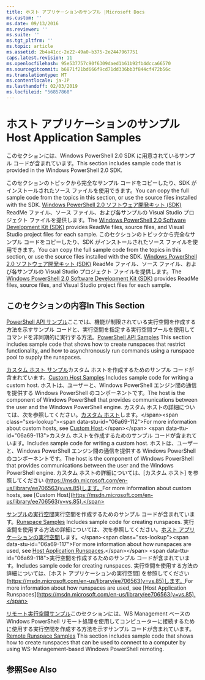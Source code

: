 ```yaml
---
title: ホスト アプリケーションのサンプル |Microsoft Docs
ms.custom: ''
ms.date: 09/13/2016
ms.reviewer: ''
ms.suite: ''
ms.tgt_pltfrm: ''
ms.topic: article
ms.assetid: 2b4a41cc-2e22-49a0-b375-2e2447967751
caps.latest.revision: 11
ms.openlocfilehash: 95e537757c90f6309daed1b61b92fb4dcca66570
ms.sourcegitcommit: b6871f21bd666f9cd71dd336bb3f844cf472b56c
ms.translationtype: MT
ms.contentlocale: ja-JP
ms.lasthandoff: 02/03/2019
ms.locfileid: "56857868"
---
```

# <a name="host-application-samples"></a><span data-ttu-id="06a69-102">ホスト アプリケーションのサンプル</span><span class="sxs-lookup"><span data-stu-id="06a69-102">Host Application Samples</span></span>

<span data-ttu-id="06a69-103">このセクションには、Windows PowerShell 2.0 SDK に用意されているサンプル コードが含まれています。</span><span class="sxs-lookup"><span data-stu-id="06a69-103">This section includes sample code that is provided in the Windows PowerShell 2.0 SDK.</span></span>

 <span data-ttu-id="06a69-104">このセクションのトピックから完全なサンプル コードをコピーしたり、SDK がインストールされたソース ファイルを使用できます。</span><span class="sxs-lookup"><span data-stu-id="06a69-104">You can copy the full sample code from the topics in this section, or use the source files installed with the SDK.</span></span> <span data-ttu-id="06a69-105">[Windows PowerShell 2.0 ソフトウェア開発キット (SDK)](https://www.microsoft.com/en-us/download/details.aspx?id=2560) ReadMe ファイル、ソース ファイル、および各サンプルの Visual Studio プロジェクト ファイルを提供します。</span><span class="sxs-lookup"><span data-stu-id="06a69-105">The [Windows PowerShell 2.0 Software Development Kit (SDK)](https://www.microsoft.com/en-us/download/details.aspx?id=2560) provides ReadMe files, source files, and Visual Studio project files for each sample.</span></span>
<span data-ttu-id="06a69-106">このセクションのトピックから完全なサンプル コードをコピーしたり、SDK がインストールされたソース ファイルを使用できます。</span><span class="sxs-lookup"><span data-stu-id="06a69-106">You can copy the full sample code from the topics in this section, or use the source files installed with the SDK.</span></span> <span data-ttu-id="06a69-107">[Windows PowerShell 2.0 ソフトウェア開発キット (SDK)](https://www.microsoft.com/en-us/download/details.aspx?id=2560) ReadMe ファイル、ソース ファイル、および各サンプルの Visual Studio プロジェクト ファイルを提供します。</span><span class="sxs-lookup"><span data-stu-id="06a69-107">The [Windows PowerShell 2.0 Software Development Kit (SDK)](https://www.microsoft.com/en-us/download/details.aspx?id=2560) provides ReadMe files, source files, and Visual Studio project files for each sample.</span></span>

## <a name="in-this-section"></a><span data-ttu-id="06a69-108">このセクションの内容</span><span class="sxs-lookup"><span data-stu-id="06a69-108">In This Section</span></span>

 <span data-ttu-id="06a69-109">[PowerShell API サンプル](./windows-powershell-api-samples.md)ここでは、機能が制限されている実行空間を作成する方法を示すサンプル コードと、実行空間を指定する実行空間プールを使用してコマンドを非同期的に実行する方法。</span><span class="sxs-lookup"><span data-stu-id="06a69-109">[PowerShell API Samples](./windows-powershell-api-samples.md) This section includes sample code that shows how to create runspaces that restrict functionality, and how to asynchronously run commands using a runspace pool to supply the runspaces.</span></span>

 <span data-ttu-id="06a69-110">[カスタム ホスト サンプル](./custom-host-samples.md)カスタム ホストを作成するためのサンプル コードが含まれています。</span><span class="sxs-lookup"><span data-stu-id="06a69-110">[Custom Host Samples](./custom-host-samples.md) Includes sample code for writing a custom host.</span></span> <span data-ttu-id="06a69-111">ホストは、ユーザーと、Windows PowerShell エンジン間の通信を提供する Windows PowerShell のコンポーネントです。</span><span class="sxs-lookup"><span data-stu-id="06a69-111">The host is the component of Windows PowerShell that provides communications between the user and the Windows PowerShell engine.</span></span> <span data-ttu-id="06a69-112">カスタム ホストの詳細については、次を参照してください。[カスタム ホスト](https://msdn.microsoft.com/en-us/library/ee706563(v=vs.85).aspx)します。</span><span class="sxs-lookup"><span data-stu-id="06a69-112">For more information about custom hosts, see [Custom Host](https://msdn.microsoft.com/en-us/library/ee706563(v=vs.85).aspx).</span></span>
<span data-ttu-id="06a69-113">カスタム ホストを作成するためのサンプル コードが含まれています。</span><span class="sxs-lookup"><span data-stu-id="06a69-113">Includes sample code for writing a custom host.</span></span> <span data-ttu-id="06a69-114">ホストは、ユーザーと、Windows PowerShell エンジン間の通信を提供する Windows PowerShell のコンポーネントです。</span><span class="sxs-lookup"><span data-stu-id="06a69-114">The host is the component of Windows PowerShell that provides communications between the user and the Windows PowerShell engine.</span></span> <span data-ttu-id="06a69-115">カスタム ホストの詳細については、[カスタム ホスト] を参照してください (https://msdn.microsoft.com/en-us/library/ee706563(v=vs.85)します。</span><span class="sxs-lookup"><span data-stu-id="06a69-115">For more information about custom hosts, see [Custom Host](https://msdn.microsoft.com/en-us/library/ee706563(v=vs.85).</span></span>

 <span data-ttu-id="06a69-116">[サンプルの実行空間](./runspace-samples.md)実行空間を作成するためのサンプル コードが含まれています。</span><span class="sxs-lookup"><span data-stu-id="06a69-116">[Runspace Samples](./runspace-samples.md) Includes sample code for creating runspaces.</span></span> <span data-ttu-id="06a69-117">実行空間を使用する方法の詳細については、次を参照してください。[ホスト アプリケーションの実行空間](https://msdn.microsoft.com/en-us/library/ee706563(v=vs.85).aspx)します。</span><span class="sxs-lookup"><span data-stu-id="06a69-117">For more information about how runspaces are used, see [Host Application Runspaces](https://msdn.microsoft.com/en-us/library/ee706563(v=vs.85).aspx).</span></span>
<span data-ttu-id="06a69-118">実行空間を作成するためのサンプル コードが含まれています。</span><span class="sxs-lookup"><span data-stu-id="06a69-118">Includes sample code for creating runspaces.</span></span> <span data-ttu-id="06a69-119">実行空間を使用する方法の詳細については、[ホスト アプリケーションの実行空間] を参照してください (https://msdn.microsoft.com/en-us/library/ee706563(v=vs.85)します。</span><span class="sxs-lookup"><span data-stu-id="06a69-119">For more information about how runspaces are used, see [Host Application Runspaces](https://msdn.microsoft.com/en-us/library/ee706563(v=vs.85).</span></span>

 <span data-ttu-id="06a69-120">[リモート実行空間サンプル](./remote-runspace-samples.md)このセクションには、WS Management ベースの Windows PowerShell リモート処理を使用してコンピューターに接続するために使用する実行空間を作成する方法を示すサンプル コードが含まれています。</span><span class="sxs-lookup"><span data-stu-id="06a69-120">[Remote Runspace Samples](./remote-runspace-samples.md) This section includes sample code that shows how to create runspaces that can be used to connect to a computer by using WS-Management-based Windows PowerShell remoting.</span></span>

## <a name="see-also"></a><span data-ttu-id="06a69-121">参照</span><span class="sxs-lookup"><span data-stu-id="06a69-121">See Also</span></span>

